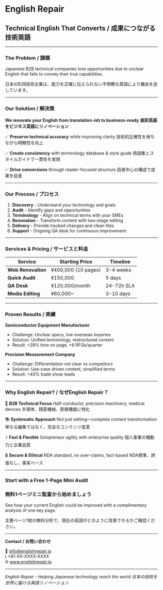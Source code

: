 # English Repair
## Technical English That Converts / 成果につながる技術英語

---

### The Problem / 課題

Japanese B2B technical companies lose opportunities due to unclear English that fails to convey their true capabilities.

日本のB2B技術企業は、能力を正確に伝えられない不明瞭な英語により機会を逃しています。

---

### Our Solution / 解決策

**We renovate your English from translation-ish to business-ready**
**直訳英語をビジネス英語にリノベーション**

✅ **Preserve technical accuracy** while improving clarity
   技術的正確性を保ちながら明瞭性を向上

✅ **Create consistency** with terminology database & style guide
   用語集とスタイルガイドで一貫性を実現

✅ **Drive conversions** through reader-focused structure
   読者中心の構成で成果を促進

---

### Our Process / プロセス

1. **Discovery** - Understand your technology and goals
2. **Audit** - Identify gaps and opportunities  
3. **Terminology** - Align on technical terms with your SMEs
4. **Renovation** - Transform content with two-stage editing
5. **Delivery** - Provide tracked changes and clean files
6. **Support** - Ongoing QA desk for continuous improvement

---

### Services & Pricing / サービスと料金

| Service | Starting Price | Timeline |
|---------|---------------|----------|
| **Web Renovation** | ¥400,000 (10 pages) | 3-4 weeks |
| **Quick Audit** | ¥150,000 | 5 days |
| **QA Desk** | ¥120,000/month | 24-72h SLA |
| **Media Editing** | ¥60,000~ | 3-10 days |

---

### Proven Results / 実績

**Semiconductor Equipment Manufacturer**
- Challenge: Unclear specs, low overseas inquiries
- Solution: Unified terminology, restructured content
- Result: +28% time on page, +6 RFQs/quarter

**Precision Measurement Company**  
- Challenge: Differentiation not clear vs competitors
- Solution: Use-case driven content, simplified terms
- Result: +40% trade show leads

---

### Why English Repair? / なぜEnglish Repair？

🎯 **B2B Technical Focus**
   Half-conductor, precision machinery, medical devices
   半導体、精密機械、医療機器に特化

📚 **Systematic Approach**
   Not just editing—complete content transformation
   単なる編集ではなく、完全なコンテンツ変革

⚡ **Fast & Flexible**
   Solopreneur agility with enterprise quality
   個人事業の機動力と企業品質

🔒 **Secure & Ethical**
   NDA standard, no over-claims, fact-based
   NDA標準、誇張なし、事実ベース

---

### Start with a Free 1-Page Mini Audit
### 無料1ページミニ監査から始めましょう

See how your current English could be improved with a complimentary analysis of one key page.

主要ページ1枚の無料分析で、現在の英語がどのように改善できるかご確認ください。

---

**Contact / お問い合わせ**

📧 info@englishrepair.jp  
📞 +81-XX-XXXX-XXXX  
🌐 www.englishrepair.jp

---

*English Repair - Helping Japanese technology reach the world*
*日本の技術を世界に届ける英語リノベーション*